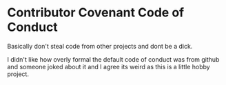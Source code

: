 # Contributor Covenant Code of Conduct

Basically don't steal code from other projects and dont be a dick.

I didn't like how overly formal the default code of conduct was from github and someone joked about it and I agree its weird as this is a little hobby project.
